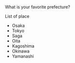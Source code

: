 What is your favorite prefecture?

List of place

- Osaka
- Tokyo
- Saga
- Oita
- Kagoshima
- Okinawa
- Yamanashi